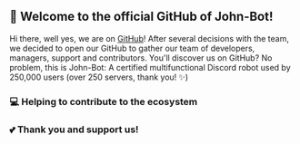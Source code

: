 ## 👋 Welcome to the official GitHub of John-Bot!

Hi there, well yes, we are on [GitHub](https://github.com)! After several decisions with the team, we decided to open our GitHub to gather our team of developers, managers, support and contributors. You'll discover us on GitHub? No problem, this is John-Bot: A certified multifunctional Discord robot used by 250,000 users (over 250 servers, thank you! ✨)

### 💻 Helping to contribute to the ecosystem

### 💕 Thank you and support us!

